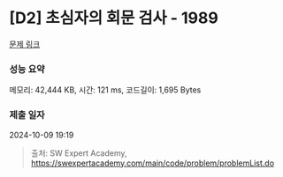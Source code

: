 # [D2] 초심자의 회문 검사 - 1989 

[문제 링크](https://swexpertacademy.com/main/code/problem/problemDetail.do?contestProbId=AV5PyTLqAf4DFAUq) 

### 성능 요약

메모리: 42,444 KB, 시간: 121 ms, 코드길이: 1,695 Bytes

### 제출 일자

2024-10-09 19:19



> 출처: SW Expert Academy, https://swexpertacademy.com/main/code/problem/problemList.do